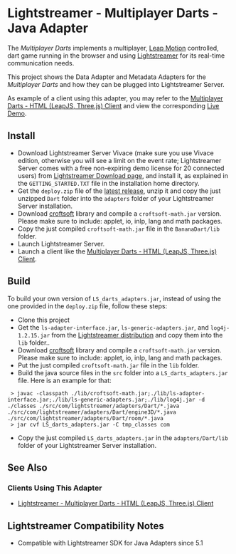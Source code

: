 # Lightstreamer - Multiplayer Darts - Java Adapter
<!-- START DESCRIPTION bananadarts-adapter-java -->

The *Multiplayer Darts* implements a multiplayer, [Leap Motion](https://www.leapmotion.com/) controlled, dart game running in the browser and using [Lightstreamer](http://www.lightstreamer.com) for its real-time communication needs.

This project shows the Data Adapter and Metadata Adapters for the *Multiplayer Darts* and how they can be plugged into Lightstreamer Server.

As example of a client using this adapter, you may refer to the [Multiplayer Darts - HTML (LeapJS, Three.js) Client](https://github.com/Weswit/BananaDarts-client-javascript) and view the corresponding [Live Demo](http://demos.lightstreamer.com/BananaDarts).

<!-- END DESCRIPTION bananadarts-adapter-java -->

## Install

* Download Lightstreamer Server Vivace (make sure you use Vivace edition, otherwise you will see a limit on the event rate; Lightstreamer Server comes with a free non-expiring demo license for 20 connected users) from [Lightstreamer Download page](http://www.lightstreamer.com/download.htm), and install it, as explained in the `GETTING_STARTED.TXT` file in the installation home directory.
* Get the `deploy.zip` file of the [latest release](https://github.com/Weswit/BananaDarts-adapter-java/releases), unzip it and copy the just unzipped `Dart` folder into the `adapters` folder of your Lightstreamer Server installation.
* Download [croftsoft](http://sourceforge.net/projects/croftsoft/files/) library and compile a `croftsoft-math.jar` version. Please make sure to include: applet, io, inlp, lang and math packages.
* Copy the just compiled `croftsoft-math.jar` file in the `BananaDart/lib` folder.
* Launch Lightstreamer Server.
* Launch a client like the [Multiplayer Darts - HTML (LeapJS, Three.js) Client](https://github.com/Weswit/BananaDarts-client-javascript).

## Build
To build your own version of `LS_darts_adapters.jar`, instead of using the one provided in the `deploy.zip` file, follow these steps:

* Clone this project
* Get the `ls-adapter-interface.jar`, `ls-generic-adapters.jar`, and `log4j-1.2.15.jar` from the [Lightstreamer distribution](http://www.lightstreamer.com/download) and copy them into the `lib` folder..
* Download [croftsoft](http://sourceforge.net/projects/croftsoft/files/) library and compile a `croftsoft-math.jar` version. Please make sure to include: applet, io, inlp, lang and math packages.
* Put the just compiled `croftsoft-math.jar` file in the `lib` folder.
* Build the java source files in the `src` folder into a `LS_darts_adapters.jar` file. Here is an example for that:
```
 > javac -classpath ./lib/croftsoft-math.jar;./lib/ls-adapter-interface.jar;./lib/ls-generic-adapters.jar;./lib/log4j.jar -d ./classes ./src/com/lightstreamer/adapters/Dart/*.java ./src/com/lightstreamer/adapters/Dart/engine3D/*.java ./src/com/lightstreamer/adapters/Dart/room/*.java
 > jar cvf LS_darts_adapters.jar -C tmp_classes com
```
* Copy the just compiled `LS_darts_adapters.jar` in the `adapters/Dart/lib` folder of your Lightstreamer Server installation.

## See Also

### Clients Using This Adapter
<!-- START RELATED_ENTRIES -->

* [Lightstreamer - Multiplayer Darts - HTML (LeapJS, Three.js) Client](https://github.com/Weswit/BananaDarts-client-javascript)

<!-- END RELATED_ENTRIES -->

## Lightstreamer Compatibility Notes

* Compatible with Lightstreamer SDK for Java Adapters since 5.1
